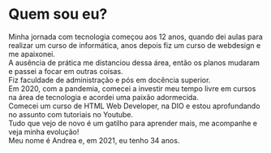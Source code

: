 # Quem sou eu?

Minha jornada com tecnologia começou aos 12 anos, quando dei aulas para realizar um curso de informática, anos depois fiz um curso de webdesign e me apaixonei.  
A ausência de prática me distanciou dessa área, então os planos mudaram e passei a focar em outras coisas.  
Fiz faculdade de administração e pós em docência superior.  
Em 2020, com a pandemia, comecei a investir meu tempo livre em cursos na área de tecnologia e acordei uma paixão adormecida.  
Comecei um curso de HTML Web Developer, na DIO e estou aprofundando no assunto com tutoriais no Youtube.  
Tudo que vejo de novo é um gatilho para aprender mais, me acompanhe e veja minha evolução!  
Meu nome é Andrea e, em 2021, eu tenho 34 anos.
